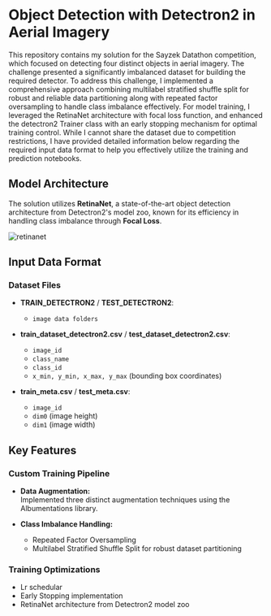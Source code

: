 # Object Detection with Detectron2 in Aerial Imagery 

This repository contains my solution for the Sayzek Datathon competition, which focused on detecting four distinct objects in aerial imagery. The challenge presented a significantly imbalanced dataset for building the required detector. To address this challenge, I implemented a comprehensive approach combining multilabel stratified shuffle split for robust and reliable data partitioning along with repeated factor oversampling to handle class imbalance effectively. For model training, I leveraged the RetinaNet architecture with focal loss function, and enhanced the detectron2 Trainer class with an early stopping mechanism for optimal training control. While I cannot share the dataset due to competition restrictions, I have provided detailed information below regarding the required input data format to help you effectively utilize the training and prediction notebooks.

## Model Architecture

The solution utilizes **RetinaNet**, a state-of-the-art object detection architecture from Detectron2's model zoo, known for its efficiency in handling class imbalance through **Focal Loss**.

![retinanet](https://github.com/user-attachments/assets/ac04def7-d74a-46d2-b940-f7cddeeea0e0)

## Input Data Format

### Dataset Files

- **TRAIN_DETECTRON2** / **TEST_DETECTRON2**:
  - `image data folders`

- **train_dataset_detectron2.csv** / **test_dataset_detectron2.csv**:
  - `image_id`
  - `class_name`
  - `class_id`
  - `x_min, y_min, x_max, y_max` (bounding box coordinates)

- **train_meta.csv** / **test_meta.csv**:
  - `image_id`
  - `dim0` (image height)
  - `dim1` (image width)

## Key Features

### Custom Training Pipeline

- **Data Augmentation:**  
  Implemented three distinct augmentation techniques using the Albumentations library.
  
- **Class Imbalance Handling:**
  - Repeated Factor Oversampling
  - Multilabel Stratified Shuffle Split for robust dataset partitioning

### Training Optimizations

- Lr schedular
- Early Stopping implementation  
- RetinaNet architecture from Detectron2 model zoo


